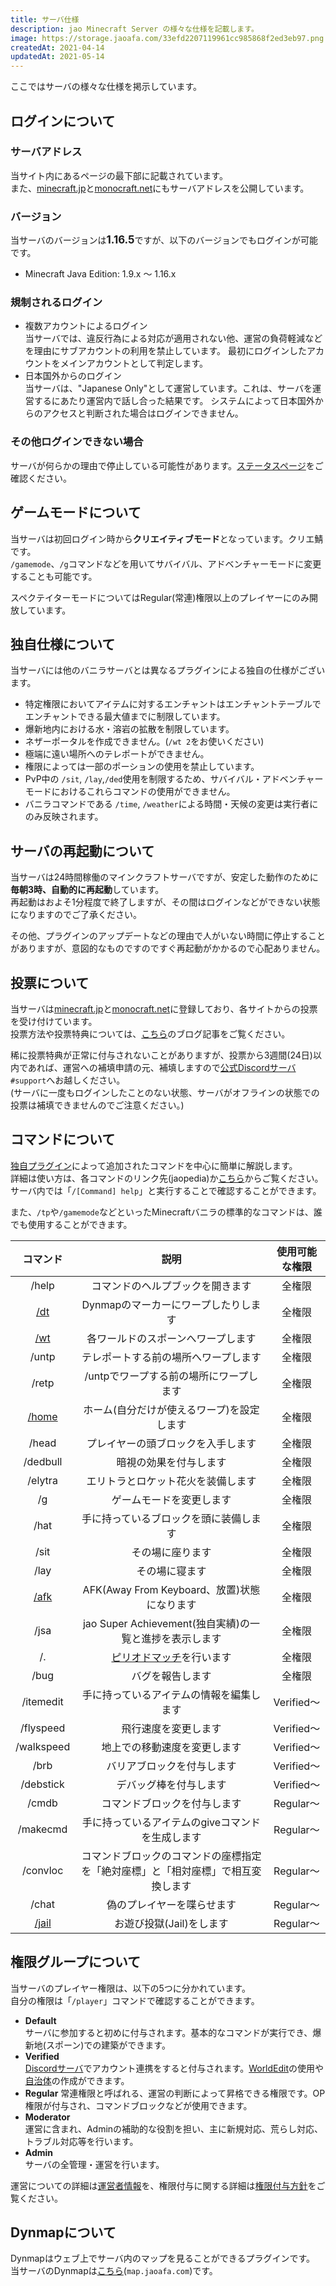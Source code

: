 ```yaml
---
title: サーバ仕様
description: jao Minecraft Server の様々な仕様を記載します。
image: https://storage.jaoafa.com/33efd2207119961cc985868f2ed3eb97.png
createdAt: 2021-04-14
updatedAt: 2021-05-14
---
```


ここではサーバの様々な仕様を掲示しています。

## ログインについて

### サーバアドレス

当サイト内にあるページの最下部に記載されています。  
また、[minecraft.jp](https://minecraft.jp/servers/play.jaoafa.com)と[monocraft.net](https://monocraft.net/servers/4ovU0v9PkdyJbNJVngf7)にもサーバアドレスを公開しています。

### バージョン

当サーバのバージョンは<big>**1.16.5**</big>ですが、以下のバージョンでもログインが可能です。

- Minecraft Java Edition: 1.9.x ～ 1.16.x

### 規制されるログイン

- 複数アカウントによるログイン  
  当サーバでは、違反行為による対応が適用されない他、運営の負荷軽減などを理由にサブアカウントの利用を禁止しています。
  最初にログインしたアカウントをメインアカウントとして判定します。
- 日本国外からのログイン  
  当サーバは、"Japanese Only"として運営しています。これは、サーバを運営するにあたり運営内で話し合った結果です。
  システムによって日本国外からのアクセスと判断された場合はログインできません。

### その他ログインできない場合

サーバが何らかの理由で停止している可能性があります。[ステータスページ](https://status.jaoafa.com)をご確認ください。

## ゲームモードについて

当サーバは初回ログイン時から**クリエイティブモード**となっています。クリエ鯖です。  
`/gamemode`、`/g`コマンドなどを用いてサバイバル、アドベンチャーモードに変更することも可能です。

スペクテイターモードについてはRegular(常連)権限以上のプレイヤーにのみ開放しています。

## 独自仕様について

当サーバには他のバニラサーバとは異なるプラグインによる独自の仕様がございます。

- 特定権限においてアイテムに対するエンチャントはエンチャントテーブルでエンチャントできる最大値までに制限しています。
- 爆新地内における水・溶岩の拡散を制限しています。
- ネザーポータルを作成できません。(`/wt 2`をお使いください)
- 極端に遠い場所へのテレポートができません。
- 権限によっては一部のポーションの使用を禁止しています。
- PvP中の `/sit`, `/lay`,`/ded`使用を制限するため、サバイバル・アドベンチャーモードにおけるこれらコマンドの使用ができません。
- バニラコマンドである `/time`, `/weather`による時間・天候の変更は実行者にのみ反映されます。

## サーバの再起動について

当サーバは24時間稼働のマインクラフトサーバですが、安定した動作のために**毎朝3時、自動的に再起動**しています。  
再起動はおよそ1分程度で終了しますが、その間はログインなどができない状態になりますのでご了承ください。

その他、プラグインのアップデートなどの理由で人がいない時間に停止することがありますが、意図的なものですのですぐ再起動がかかるので心配ありません。

## 投票について

当サーバは[minecraft.jp](https://minecraft.jp/servers/play.jaoafa.com)と[monocraft.net](https://monocraft.net/servers/4ovU0v9PkdyJbNJVngf7)に登録しており、各サイトからの投票を受け付けています。  
投票方法や投票特典については、[こちら](/blog/how-to-vote)のブログ記事をご覧ください。

稀に投票特典が正常に付与されないことがありますが、投票から3週間(24日)以内であれば、運営への補填申請の元、補填しますので[公式Discordサーバ](/blog/join-discord)`#support`へお越しください。  
(サーバに一度もログインしたことのない状態、サーバがオフラインの状態での投票は補填できませんのでご注意ください。)

## コマンドについて

[独自プラグイン](https://github.com/jaoafa/MyMaid4)によって追加されたコマンドを中心に簡単に解説します。  
詳細は使い方は、各コマンドのリンク先(jaopedia)か[こちら](https://jaoafa.github.io/MyMaid4Docs/)からご覧ください。サーバ内では「`/[Command] help`」と実行することで確認することができます。

また、`/tp`や`/gamemode`などといったMinecraftバニラの標準的なコマンドは、誰でも使用することができます。

|コマンド|説明|使用可能な権限|
|:-:|:-:|:-:|
|/help|コマンドのヘルプブックを開きます|全権限|
|[/dt](https://wiki.jaoafa.com/dt)|Dynmapのマーカーにワープしたりします|全権限|
|[/wt](https://wiki.jaoafa.com/wt)|各ワールドのスポーンへワープします|全権限|
|/untp|テレポートする前の場所へワープします|全権限|
|/retp|/untpでワープする前の場所にワープします|全権限|
|[/home](https://wiki.jaoafa.com/home)|ホーム(自分だけが使えるワープ)を設定します|全権限|
|/head|プレイヤーの頭ブロックを入手します|全権限|
|/dedbull|暗視の効果を付与します|全権限|
|/elytra|エリトラとロケット花火を装備します|全権限|
|/g|ゲームモードを変更します|全権限|
|/hat|手に持っているブロックを頭に装備します|全権限|
|/sit|その場に座ります|全権限|
|/lay|その場に寝ます|全権限|
|[/afk](https://wiki.jaoafa.com/AFK)|AFK(Away From Keyboard、放置)状態になります|全権限|
|/jsa|jao Super Achievement(独自実績)の一覧と進捗を表示します|全権限|
|/.|[ピリオドマッチ](https://wiki.jaoafa.com/ピリオドマッチ)を行います|全権限|
|/bug|バグを報告します|全権限|
|/itemedit|手に持っているアイテムの情報を編集します|Verified～|
|/flyspeed|飛行速度を変更します|Verified～|
|/walkspeed|地上での移動速度を変更します|Verified～|
|/brb|バリアブロックを付与します|Verified～|
|/debstick|デバッグ棒を付与します|Verified～|
|/cmdb|コマンドブロックを付与します|Regular～|
|/makecmd|手に持っているアイテムのgiveコマンドを生成します|Regular～|
|/convloc|コマンドブロックのコマンドの座標指定を「絶対座標」と「相対座標」で相互変換します|Regular～|
|/chat|偽のプレイヤーを喋らせます|Regular～|
|[/jail](https://wiki.jaoafa.com/Jail)|お遊び投獄(Jail)をします|Regular～|

## 権限グループについて

当サーバのプレイヤー権限は、以下の5つに分かれています。  
自分の権限は「`/player`」コマンドで確認することができます。

- **Default**  
  サーバに参加すると初めに付与されます。基本的なコマンドが実行でき、爆新地(スポーン)での建築ができます。
- **Verified**  
  [Discordサーバ](/blog/join-discord)でアカウント連携をすると付与されます。[WorldEdit](/blog/worldedit-commentary)の使用や[自治体](/server/guidelines/cities)の作成ができます。
- **Regular**
  常連権限と呼ばれる、運営の判断によって昇格できる権限です。OP権限が付与され、コマンドブロックなどが使用できます。
- **Moderator**  
  運営に含まれ、Adminの補助的な役割を担い、主に新規対応、荒らし対応、トラブル対応等を行います。
- **Admin**  
  サーバの全管理・運営を行います。

運営についての詳細は[運営者情報](/server/profiles)を、権限付与に関する詳細は[権限付与方針](/server/policies/permissions)をご覧ください。

## Dynmapについて

Dynmapはウェブ上でサーバ内のマップを見ることができるプラグインです。  
当サーバのDynmapは[こちら](https://map.jaoafa.com/)(`map.jaoafa.com`)です。

